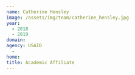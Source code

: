 ```yaml
---
name: Catherine Hensley
image: /assets/img/team/catherine_hensley.jpg
year: 
  - 2018
  - 2019
domain:
agency: USAID
  - 
home: 
title: Academic Affiliate
---
```

